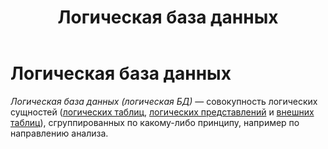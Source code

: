﻿---
layout: default
title: Логическая база данных
nav_order: 2
parent: Основные понятия
has_children: false
has_toc: false
---

Логическая база данных
=====================

_Логическая база данных (логическая БД)_ — совокупность логических сущностей 
([логических таблиц](../Логическая_таблица/Логическая_таблица.md), 
[логических представлений](../Логическое_представление/Логическое_представление.md) и 
[внешних таблиц](../Внешняя_таблица/Внешняя_таблица.md)), сгруппированных по какому-либо принципу, 
например по направлению анализа.  

